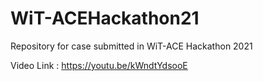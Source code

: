 # WiT-ACEHackathon21
Repository for case submitted in WiT-ACE Hackathon 2021

Video Link : https://youtu.be/kWndtYdsooE

